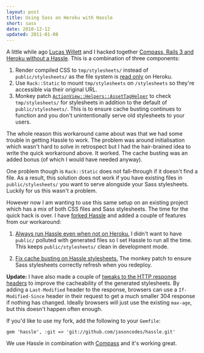 ```yaml
---
layout: post
title: Using Sass on Heroku with Hassle
short: sass
date: 2010-12-12
updated: 2011-01-08
---
```


A little while ago [Lucas Willett](http://developingego.com/) and I hacked together [Compass, Rails 3 and Heroku without a Hassle](http://til.developingego.com/post/1266966478/compass-rails-3-and-heroku-without-a-hassle). This is a combination of three components:

1. Render compiled CSS to `tmp/stylesheets/` instead of `public/stylesheets/` as the file system is [read only](http://docs.heroku.com/constraints#read-only-filesystem) on Heroku.
2. Use `Rack::Static` to mount `tmp/stylesheets` on `/stylesheets` so they're accessible via their original URL.
3. Monkey patch [`ActionView::Helpers::AssetTagHelper`](http://api.rubyonrails.org/classes/ActionView/Helpers/AssetTagHelper.html) to check `tmp/stylesheets/` for stylesheets in addition to the default of `public/stylesheets/`. This is to ensure cache busting continues to function and you don't unintentionally serve old stylesheets to your users.

The whole reason this workaround came about was that we had some trouble in getting Hassle to work. The problem was around initialisation which wasn't hard to solve in retrospect but I had the hair-brained idea to write the quick workaround above. It worked. The cache busting was an added bonus (of which I would have needed anyway).

One problem though is `Rack::Static` does not fall-through if it doesn't find a file. As a result, this solution does not work if you have existing files in `public/stylesheets/` you want to serve alongside your Sass stylesheets. Luckily for us this wasn't a problem.

However now I am wanting to use this same setup on an existing project which has a mix of both CSS files and Sass stylesheets. The time for the quick hack is over. I have [forked Hassle](https://github.com/jasoncodes/hassle) and added a couple of features from our workaround:

1. [Always run Hassle even when not on Heroku.](https://github.com/jasoncodes/hassle/commit/b2ce7d03b01795a4da5bdbd1447b9c8fe8d82347)
   I didn't want to have `public/` polluted with generated files so I set Hassle to run all the time. This keeps `public/stylesheets/` clean in development mode.

2. [Fix cache busting on Hassle stylesheets.](https://github.com/jasoncodes/hassle/commit/74f9a95ae6273bdc200a46c8bd503fa7704f98a7)
   The monkey patch to ensure Sass stylesheets correctly refresh when you redeploy.

**Update:** I have also made a couple of [tweaks to the HTTP response headers](https://github.com/jasoncodes/hassle/compare/ee74b86...a61495d) to improve the cacheability of the generated stylesheets. By adding a `Last-Modified` header to the response, browsers can use a `If-Modified-Since` header in their request to get a much smaller 304 response if nothing has changed. Ideally browsers will just use the existing `max-age`, but this doesn't happen often enough.

If you'd like to use my fork, add the following to your `Gemfile`:

    gem 'hassle', :git => 'git://github.com/jasoncodes/hassle.git'

We use Hassle in combination with [Compass](http://compass-style.org/) and it's working great.
